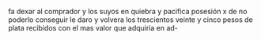 fa
dexar al comprador y los suyos en quiebra y pacifica posesión
x
de no poderlo conseguir le daro y volvera los trescientos veinte y
cinco pesos de plata recibidos con el mas valor que adquiria en ad-